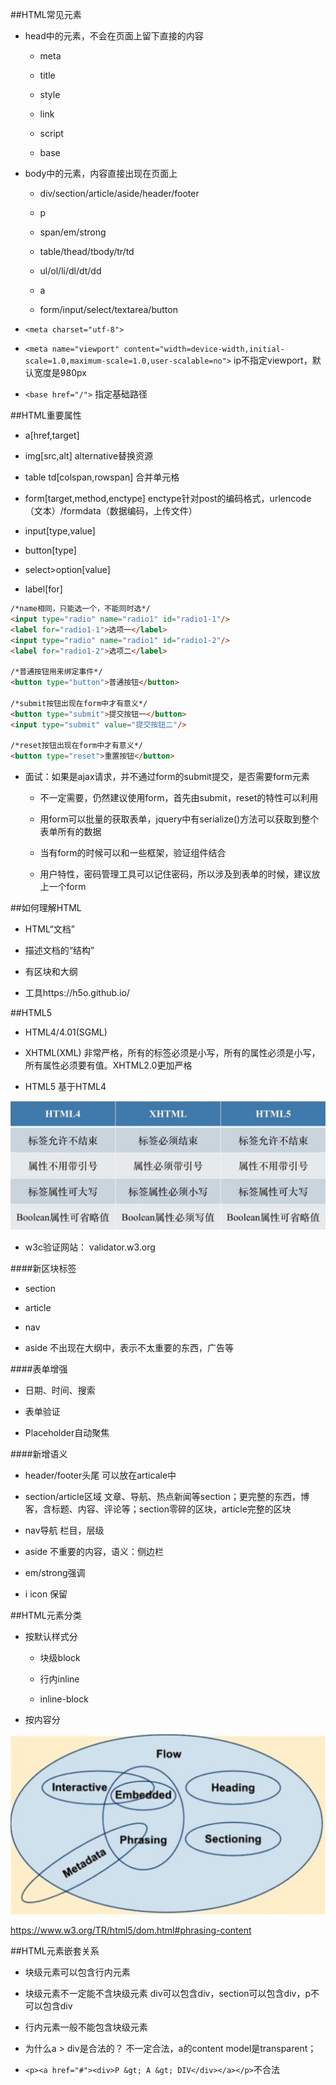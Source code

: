 ##HTML常见元素

- head中的元素，不会在页面上留下直接的内容

    - meta
    
    - title
    
    - style
    
    - link
    
    - script
    
    - base

- body中的元素，内容直接出现在页面上

    - div/section/article/aside/header/footer

    - p
    
    - span/em/strong
    
    - table/thead/tbody/tr/td
    
    - ul/ol/li/dl/dt/dd
    
    - a
    
    - form/input/select/textarea/button

- `<meta charset="utf-8">`

- `<meta name="viewport" content="width=device-width,initial-scale=1.0,maximum-scale=1.0,user-scalable=no">`    ip不指定viewport，默认宽度是980px

- `<base href="/">`    指定基础路径





##HTML重要属性

- a[href,target]

- img[src,alt]    alternative替换资源

- table td[colspan,rowspan]    合并单元格

- form[target,method,enctype]    enctype针对post的编码格式，urlencode（文本）/formdata（数据编码，上传文件）

- input[type,value]

- button[type]

- select>option[value]

- label[for]


```html
/*name相同，只能选一个，不能同时选*/
<input type="radio" name="radio1" id="radio1-1"/>
<label for="radio1-1">选项一</label>
<input type="radio" name="radio1" id="radio1-2"/>
<label for="radio1-2">选项二</label>

/*普通按钮用来绑定事件*/
<button type="button">普通按钮</button>

/*submit按钮出现在form中才有意义*/
<button type="submit">提交按钮一</button>
<input type="submit" value="提交按钮二"/>

/*reset按钮出现在form中才有意义*/
<button type="reset">重置按钮</button>
```


- 面试：如果是ajax请求，并不通过form的submit提交，是否需要form元素

    - 不一定需要，仍然建议使用form，首先由submit，reset的特性可以利用
    
    - 用form可以批量的获取表单，jquery中有serialize()方法可以获取到整个表单所有的数据
    
    - 当有form的时候可以和一些框架，验证组件结合
    
    - 用户特性，密码管理工具可以记住密码，所以涉及到表单的时候，建议放上一个form




##如何理解HTML

- HTML“文档”

- 描述文档的“结构”

- 有区块和大纲

- 工具https://h5o.github.io/





##HTML5

- HTML4/4.01(SGML)

- XHTML(XML)    非常严格，所有的标签必须是小写，所有的属性必须是小写，所有属性必须要有值。XHTML2.0更加严格

- HTML5    基于HTML4

![](/assets/360截图20180108211344031.jpg)

- w3c验证网站： validator.w3.org


####新区块标签

- section

- article

- nav

- aside    不出现在大纲中，表示不太重要的东西，广告等


####表单增强

- 日期、时间、搜索

- 表单验证

- Placeholder自动聚焦


####新增语义

- header/footer头尾    可以放在articale中

- section/article区域    文章、导航、热点新闻等section；更完整的东西，博客，含标题、内容、评论等；section零碎的区块，article完整的区块

- nav导航    栏目，层级

- aside    不重要的内容，语义：侧边栏

- em/strong强调

- i icon    保留




##HTML元素分类

- 按默认样式分

    - 块级block
    
    - 行内inline
    
    - inline-block
    
    
- 按内容分

![](/assets/360截图20180108215642206.jpg)

https://www.w3.org/TR/html5/dom.html#phrasing-content





##HTML元素嵌套关系

- 块级元素可以包含行内元素

- 块级元素不一定能不含块级元素    div可以包含div，section可以包含div，p不可以包含div

- 行内元素一般不能包含块级元素

- 为什么a > div是合法的？    不一定合法，a的content model是transparent；

- `<p><a href="#"><div>P &gt; A &gt; DIV</div></a></p>`不合法

























